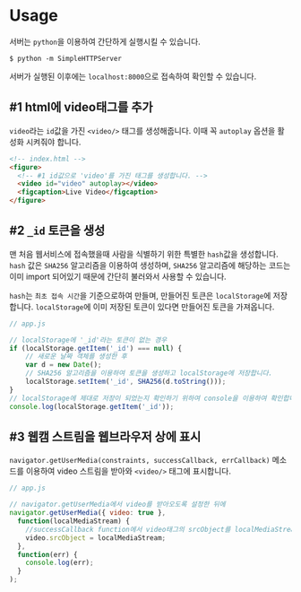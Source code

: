 # Usage
서버는 `python`을 이용하여 간단하게 실행시킬 수 있습니다.

```shell
$ python -m SimpleHTTPServer
```
서버가 실행된 이후에는 `localhost:8000`으로 접속하여 확인할 수 있습니다.

## \#1 html에 video태그를 추가
`video`라는 `id`값을 가진 `<video/>` 태그를 생성해줍니다. 이때 꼭 `autoplay` 옵션을 활성화 시켜줘야 합니다.

```html
<!-- index.html -->
<figure>
  <!-- #1 id값으로 'video'를 가진 태그를 생성합니다. -->
  <video id="video" autoplay></video>
  <figcaption>Live Video</figcaption>
</figure>
```

## \#2 `_id` 토큰을 생성
맨 처음 웹서비스에 접속했을때 사람을 식별하기 위한 특별한 `hash`값을 생성합니다.
`hash` 값은 `SHA256` 알고리즘을 이용하여 생성하며, `SHA256` 알고리즘에 해당하는 코드는 이미 import 되어있기 때문에
간단히 불러와서 사용할 수 있습니다.

`hash`는 `최초 접속 시간`을 기준으로하여 만들며, 만들어진 토큰은 `localStorage`에 저장합니다.
`localStorage`에 이미 저장된 토큰이 있다면 만들어진 토큰을 가져옵니다.

```js
// app.js

// localStorage에 '_id'라는 토큰이 없는 경우
if (localStorage.getItem('_id') === null) {
    // 새로운 날짜 객체를 생성한 후
    var d = new Date();
    // SHA256 알고리즘을 이용하여 토큰을 생성하고 localStorage에 저장합니다.
    localStorage.setItem('_id', SHA256(d.toString()));
}
// localStorage에 제대로 저장이 되었는지 확인하기 위하여 console을 이용하여 확인합니다.
console.log(localStorage.getItem('_id'));
```


## \#3 웹캠 스트림을 웹브라우저 상에 표시
`navigator.getUserMedia(constraints, successCallback, errCallback)` 메소드를 이용하여
video 스트림을 받아와 `<video/>` 태그에 표시합니다.

```js
// app.js

// navigator.getUserMedia에서 video를 받아오도록 설정한 뒤에
navigator.getUserMedia({ video: true },
  function(localMediaStream) {
    //successCallback function에서 video태그의 srcObject를 localMediaStream으로 설정해줍니다.
    video.srcObject = localMediaStream;
  },
  function(err) {
    console.log(err);
  }
);
```
